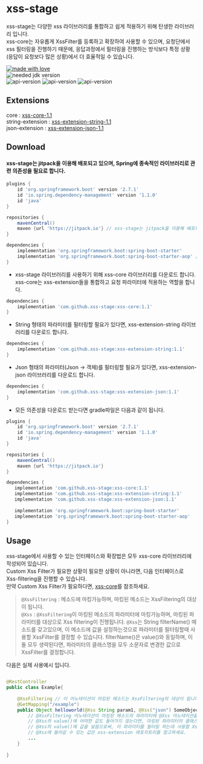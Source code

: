 # xss-stage
xss-stage는 다양한 xss 라이브러리를 통합하고 쉽게 적용하기 위해 탄생한 라이브러리 입니다.   
xss-core는 자유롭게 XssFilter를 등록하고 확장하여 사용할 수 있으며, 요청단에서 xss 필터링을 진행하기 때문에, 응답과정에서 필터링을 진행하는 방식보다 특정 상황(응답이 요청보다 많은 상황)에서 더 효율적일 수 있습니다.   
   
[![made with love](https://camo.githubusercontent.com/c6c5b56fc051557203c6dffa4242b41b09ff22f6303da15e47162a5c1691e8a5/68747470733a2f2f696d672e736869656c64732e696f2f62616467652f4d616465253230776974682d4c6f76652d2d2545322539442541342d726564)](https://camo.githubusercontent.com/c6c5b56fc051557203c6dffa4242b41b09ff22f6303da15e47162a5c1691e8a5/68747470733a2f2f696d672e736869656c64732e696f2f62616467652f4d616465253230776974682d4c6f76652d2d2545322539442541342d726564)  
![needed jdk version](https://img.shields.io/badge/JDK-8-blue)   
![api-version](https://img.shields.io/badge/xss--core-1.1-3F9DE5)  ![api-version](https://img.shields.io/badge/xss--extension--string-1.1-92CE64)  ![api-version](https://img.shields.io/badge/xss--extension--json-1.1-F29494)

## Extensions
core : [xss-core-1.1](https://github.com/xss-stage/xss-core)    
string-extension : [xss-extension-string-1.1](https://github.com/xss-stage/xss-extension-string)   
json-extension : [xss-extension-json-1.1](https://github.com/xss-stage/xss-extension-json)

## Download
#### xss-stage는 jitpack을 이용해 배포되고 있으며, Spring에 종속적인 라이브러리로 관련 의존성을 필요로 합니다.
``` gradle
plugins {
    id 'org.springframework.boot' version '2.7.1'
    id 'io.spring.dependency-management' version '1.1.0'
    id 'java'
}

repositories {
    mavenCentral()
    maven {url 'https://jitpack.io'} // xss-stage는 jitpack을 이용해 배포되고 있습니다. 따라서, 이 저장소를 등록해줘야 다운로드 가능합니다.
}

dependencies {
    implementation 'org.springframework.boot:spring-boot-starter' 
    implementation 'org.springframework.boot:spring-boot-starter-aop' // xss-core는 Spring-aop를 이용해 구현되어있습니다.
}
```

- xss-stage 라이브러리를 사용하기 위해 xss-core 라이브러리를 다운로드 합니다. xss-core는 xss-extension들을 통합하고 요청 파라미터에 적용하는 역할을 합니다.
``` gradle
dependencies {
    implementation 'com.github.xss-stage:xss-core:1.1'
}
```

- String 형태의 파라미터를 필터링할 필요가 있다면, xss-extension-string 라이브러리를 다운로드 합니다.
``` gradle
dependnecies {
    implementation 'com.github.xss-stage:xss-extension-string:1.1'
}
```

- Json 형태의 파라미터(Json -> 객체)를 필터링할 필요가 있다면, xss-extension-json 라이브러리를 다운로드 합니다.
``` gradle
dependencies {
    implementation 'com.github.xss-stage:xss-extension-json:1.1'
}
```

- 모든 의존성을 다운로드 받는다면 gradle파일은 다음과 같이 됩니다.
``` gradle
plugins {
    id 'org.springframework.boot' version '2.7.1'
    id 'io.spring.dependency-management' version '1.1.0'
    id 'java'
}

repositories {
    mavenCentral()
    maven {url 'https://jitpack.io'}
}

dependencies {
   implementation 'com.github.xss-stage:xss-core:1.1'
   implementation 'com.github.xss-stage:xss-extension-string:1.1'
   implementation 'com.github.xss-stage:xss-extension-json:1.1'
   
   implementation 'org.springframework.boot:spring-boot-starter'
   implementation 'org.springframework.boot:spring-boot-starter-aop'
}
```

## Usage
xss-stage에서 사용할 수 있는 인터페이스와 확장법은 모두 xss-core 라이브러리에 작성되어 있습니다.   
Custom Xss Filter가 필요한 상황이 필요한 상황이 아니라면, 다음 인터페이스로 Xss-filtering을 진행할 수 있습니다.   
만약 Custom Xss Filter가 필요하다면, [xss-core](https://github.com/xss-stage/xss-core)를 참조하세요.
   
> `@XssFiltering` : 메소드에 마킹가능하며, 마킹된 메소드는 XssFiltering의 대상이 됩니다.   
> `@Xss` : `@XssFiltering`이 마킹된 메소드의 파라미터에 마킹가능하며, 마킹된 파라미터를 대상으로 Xss filtering이 진행됩니다. 
> `@Xss`는 String filterName() 메소드를 갖고있으며, 이 메소드에 값을 설정하는것으로 파라미터를 필터링할때 사용할 XssFilter를 결정할 수 있습니다.
> filterName()은 value()와 동일하며, 이 둘 모두 생략된다면, 파라미터의 클래스명을 모두 소문자로 변경한 값으로 XssFilter를 결정합니다.
   
다음은 실제 사용예시 입니다.

``` Java

@RestController
public class Example{
  
    @XssFiltering // 이 어노테이션이 마킹된 메소드는 XssFiltering의 대상이 됩니다.
    @GetMapping("/example")
    public Object helloworld(@Xss String param1, @Xss("json") SomeObject param2, @Xss("string") String param3, String param4){
        // @XssFiltering 어노테이션이 마킹된 메소드의 파라미터에 @Xss 어노테이션을 마킹함으로써 Xss safe한 객체를 얻을 수 있습니다.
        // @Xss의 value()에 어떠한 값도 들어가지 않는다면, 마킹된 파라미터의 클래스 이름을 모두 소문자로 변경한 값이 됩니다.
        // @Xss의 value()에 값을 넣음으로써, 이 파라미터를 필터링 하는데 사용할 XssFilter 구현체를 선택할 수 있습니다.
        // @Xss에 들어갈 수 있는 값은 xss-extension 레포지토리를 참고하세요.
        ...
    }
  
}

```
